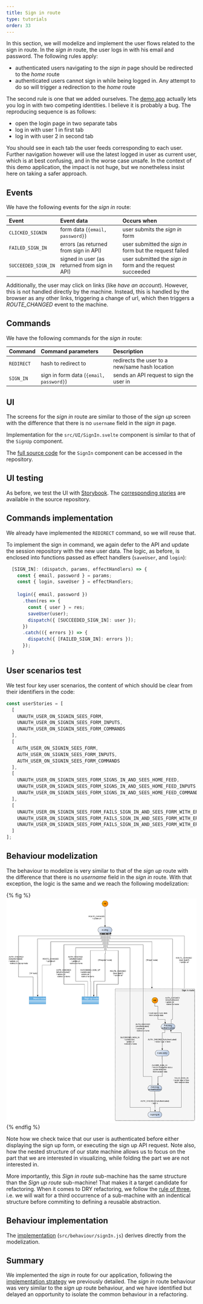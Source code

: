 ```yaml
---
title: Sign in route
type: tutorials
order: 33
---
```


In this section, we will modelize and implement the user flows related to the sign in route. In the *sign in* route, the user logs in with his email and password. The following rules apply:
- authenticated users navigating to the *sign in* page should be redirected to the *home* route
- authenticated users cannot sign in while being logged in. Any attempt to do so will trigger a redirection to the *home* route 

The second rule is one that we added ourselves. The [demo app](https://demo.realworld.io/#/) actually lets you log in with two competing identities. I believe it is probably a bug. The reproducing sequence is as follows:
- open the login page in two separate tabs
- log in with user 1 in first tab
- log in with user 2 in second tab

You should see in each tab the user feeds corresponding to each user. Further navigation however will use the latest logged in user as current user, which is at best confusing, and in the worse case unsafe. In the context of this demo application, the impact is not huge, but we nonetheless insist here on taking a safer approach. 

## Events
We have the following events for the *sign in* route:

| Event | Event data |Occurs when|
|:---|:---|:---|
| `CLICKED_SIGNIN`| form data (`{email, password}`)| user submits the *sign in* form| 
| `FAILED_SIGN_IN`| errors (as returned from sign in API)| user submitted the *sign in* form but the request failed|
| `SUCCEEDED_SIGN_IN`| signed in user (as returned from sign in API)| user submitted the *sign in* form and the request succeeded|

Additionally, the user may click on links (like *have an account*). However, this is not handled directly by the machine. Instead, this is handled by the browser as any other links, triggering a change of url, which then triggers a *ROUTE_CHANGED* event to the machine.

## Commands
We have the following commands for the *sign in* route:

| Command | Command parameters |Description|
|:---|:---|:---|
| `REDIRECT`| hash to redirect to| redirects the user to a new/same hash location| 
| `SIGN_IN`| sign in form data (`{email, password}`)| sends an API request to sign the user in|

## UI
The screens for the *sign in* route are similar to those of the *sign up* screen with the difference that there is no `username` field in the *sign in* page.

Implementation for the `src/UI/SignIn.svelte` component is similar to that of the `SignUp` component.

The [full source code](https://github.com/brucou/realworld-kingly-svelte/blob/with-sign-in-route/src/UI/SignIn.svelte) for the `SignIn` component can be accessed in the repository.

## UI testing
As before, we test the UI with [Storybook](https://storybook.js.org/). The [corresponding stories](https://github.com/brucou/realworld-kingly-svelte/blob/with-sign-in-route/stories/RealWorld.SignIn.stories.js) are available in the source repository.

## Commands implementation
We already have implemented the `REDIRECT` command, so we will reuse that. 

To implement the sign in command, we again defer to the API and update the session repository with the new user data. The logic, as before, is enclosed into functions passed as effect handlers (`saveUser`, and `login`):

```javascript
  [SIGN_IN]: (dispatch, params, effectHandlers) => {
    const { email, password } = params;
    const { login, saveUser } = effectHandlers;

    login({ email, password })
      .then(res => {
        const { user } = res;
        saveUser(user);
        dispatch({ [SUCCEEDED_SIGN_IN]: user });
      })
      .catch(({ errors }) => {
        dispatch({ [FAILED_SIGN_IN]: errors });
      });
  }
```

## User scenarios test
We test four key user scenarios, the content of which should be clear from their identifiers in the code:

```javascript
const userStories = [
  [
    UNAUTH_USER_ON_SIGNIN_SEES_FORM,
    UNAUTH_USER_ON_SIGNIN_SEES_FORM_INPUTS,
    UNAUTH_USER_ON_SIGNIN_SEES_FORM_COMMANDS
  ],
  [
    AUTH_USER_ON_SIGNIN_SEES_FORM,
    AUTH_USER_ON_SIGNIN_SEES_FORM_INPUTS,
    AUTH_USER_ON_SIGNIN_SEES_FORM_COMMANDS
  ],
  [
    UNAUTH_USER_ON_SIGNIN_SEES_FORM_SIGNS_IN_AND_SEES_HOME_FEED,
    UNAUTH_USER_ON_SIGNIN_SEES_FORM_SIGNS_IN_AND_SEES_HOME_FEED_INPUTS,
    UNAUTH_USER_ON_SIGNIN_SEES_FORM_SIGNS_IN_AND_SEES_HOME_FEED_COMMANDS
  ],
  [
    UNAUTH_USER_ON_SIGNIN_SEES_FORM_FAILS_SIGN_IN_AND_SEES_FORM_WITH_ERRORS,
    UNAUTH_USER_ON_SIGNIN_SEES_FORM_FAILS_SIGN_IN_AND_SEES_FORM_WITH_ERRORS_INPUTS,
    UNAUTH_USER_ON_SIGNIN_SEES_FORM_FAILS_SIGN_IN_AND_SEES_FORM_WITH_ERRORS_COMMANDS
  ]
];

```

## Behaviour modelization
The behaviour to modelize is very similar to that of the *sign up* route with the difference that there is no *username* field in the *sign in* route. With that exception, the logic is the same and we reach the following modelization: 

{% fig %}
![realworld-home-tag-filter](../../graphs/real-world/realworld-routing-signin.png)
{% endfig %}

Note how we check twice that our user is authenticated before either displaying the sign up form, or executing the sign up API request. Note also, how the nested structure of our state machine allows us to focus on the part that we are interested in visualizing, while folding the part we are not interested in.

More importantly, this *Sign in route* sub-machine has the same structure than the *Sign up route* sub-machine! That makes it a target candidate for refactoring. When it comes to DRY refactoring, we follow the [rule of three](https://blog.codinghorror.com/rule-of-three/), i.e. we will wait for a third occurrence of a sub-machine with an indentical structure before commiting to defining a reusable abstraction.

## Behaviour implementation 
The [implementation](https://github.com/brucou/realworld-kingly-svelte/blob/with-sign-in-route/src/behaviour/signIn.js) (`src/behaviour/signIn.js`) derives directly from the modelization. 

## Summary
We implemented the *sign in* route for our application, following the [implementation strategy](/real-world.html#Implementation-strategy) we previously detailed. The *sign in* route behaviour was very similar to the *sign up* route behaviour, and we have identified but delayed an opportunity to isolate the common behaviour in a refactoring.

